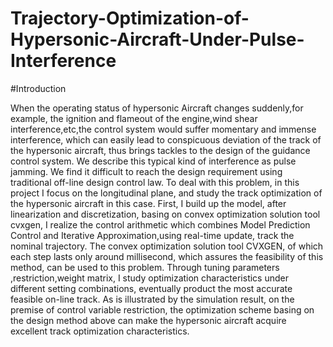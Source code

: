# Trajectory-Optimization-of-Hypersonic-Aircraft-Under-Pulse-Interference
#Introduction

When the operating status of hypersonic Aircraft changes suddenly,for example, the ignition and flameout of the engine,wind shear interference,etc,the control system would suffer momentary and immense interference, which can easily lead to conspicuous deviation of the track of the hypersonic aircraft, thus brings tackles to the design of the guidance control system. We describe this typical kind of interference as pulse jamming. We find it difficult to reach the design requirement using traditional off-line design control law. To deal with this problem, in this project I focus on the longitudinal plane, and study the track optimization of the hypersonic aircraft in this case. First, I build up the model, after linearization and discretization, basing on convex optimization solution tool cvxgen, I realize the control arithmetic which combines Model Prediction Control and Iterative Approximation,using real-time update, track the nominal trajectory. The convex optimization solution tool CVXGEN, of which each step lasts only around millisecond, which assures the feasibility of this method, can be used to this problem. Through tuning parameters ,restriction,weight matrix, I study optimization characteristics under different setting combinations, eventually product the most accurate feasible on-line track. As is illustrated by the simulation result, on the premise of control variable restriction, the optimization scheme basing on the design method above can make the hypersonic aircraft acquire excellent track optimization characteristics.
